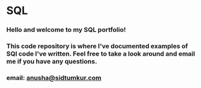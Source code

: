 # SQL

### Hello and welcome to my SQL portfolio!
### This code repository is where I've documented examples of SQl code I've written. Feel free to take a look around and email me if you have any questions.
### email: anusha@sidtumkur.com
